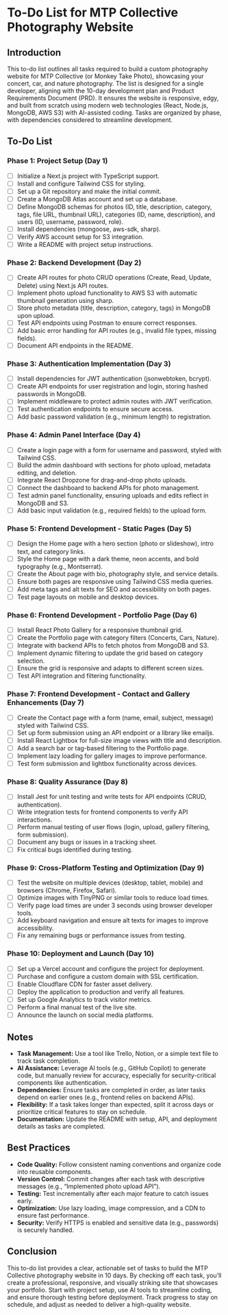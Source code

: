 # To-Do List for MTP Collective Photography Website

## Introduction
This to-do list outlines all tasks required to build a custom photography website for MTP Collective (or Monkey Take Photo), showcasing your concert, car, and nature photography. The list is designed for a single developer, aligning with the 10-day development plan and Product Requirements Document (PRD). It ensures the website is responsive, edgy, and built from scratch using modern web technologies (React, Node.js, MongoDB, AWS S3) with AI-assisted coding. Tasks are organized by phase, with dependencies considered to streamline development.

## To-Do List

### Phase 1: Project Setup (Day 1)
- [ ] Initialize a Next.js project with TypeScript support.
- [ ] Install and configure Tailwind CSS for styling.
- [ ] Set up a Git repository and make the initial commit.
- [ ] Create a MongoDB Atlas account and set up a database.
- [ ] Define MongoDB schemas for photos (ID, title, description, category, tags, file URL, thumbnail URL), categories (ID, name, description), and users (ID, username, password, role).
- [ ] Install dependencies (mongoose, aws-sdk, sharp).
- [ ] Verify AWS account setup for S3 integration.
- [ ] Write a README with project setup instructions.

### Phase 2: Backend Development (Day 2)
- [ ] Create API routes for photo CRUD operations (Create, Read, Update, Delete) using Next.js API routes.
- [ ] Implement photo upload functionality to AWS S3 with automatic thumbnail generation using sharp.
- [ ] Store photo metadata (title, description, category, tags) in MongoDB upon upload.
- [ ] Test API endpoints using Postman to ensure correct responses.
- [ ] Add basic error handling for API routes (e.g., invalid file types, missing fields).
- [ ] Document API endpoints in the README.

### Phase 3: Authentication Implementation (Day 3)
- [ ] Install dependencies for JWT authentication (jsonwebtoken, bcrypt).
- [ ] Create API endpoints for user registration and login, storing hashed passwords in MongoDB.
- [ ] Implement middleware to protect admin routes with JWT verification.
- [ ] Test authentication endpoints to ensure secure access.
- [ ] Add basic password validation (e.g., minimum length) to registration.

### Phase 4: Admin Panel Interface (Day 4)
- [ ] Create a login page with a form for username and password, styled with Tailwind CSS.
- [ ] Build the admin dashboard with sections for photo upload, metadata editing, and deletion.
- [ ] Integrate React Dropzone for drag-and-drop photo uploads.
- [ ] Connect the dashboard to backend APIs for photo management.
- [ ] Test admin panel functionality, ensuring uploads and edits reflect in MongoDB and S3.
- [ ] Add basic input validation (e.g., required fields) to the upload form.

### Phase 5: Frontend Development - Static Pages (Day 5)
- [ ] Design the Home page with a hero section (photo or slideshow), intro text, and category links.
- [ ] Style the Home page with a dark theme, neon accents, and bold typography (e.g., Montserrat).
- [ ] Create the About page with bio, photography style, and service details.
- [ ] Ensure both pages are responsive using Tailwind CSS media queries.
- [ ] Add meta tags and alt texts for SEO and accessibility on both pages.
- [ ] Test page layouts on mobile and desktop devices.

### Phase 6: Frontend Development - Portfolio Page (Day 6)
- [ ] Install React Photo Gallery for a responsive thumbnail grid.
- [ ] Create the Portfolio page with category filters (Concerts, Cars, Nature).
- [ ] Integrate with backend APIs to fetch photos from MongoDB and S3.
- [ ] Implement dynamic filtering to update the grid based on category selection.
- [ ] Ensure the grid is responsive and adapts to different screen sizes.
- [ ] Test API integration and filtering functionality.

### Phase 7: Frontend Development - Contact and Gallery Enhancements (Day 7)
- [ ] Create the Contact page with a form (name, email, subject, message) styled with Tailwind CSS.
- [ ] Set up form submission using an API endpoint or a library like emailjs.
- [ ] Install React Lightbox for full-size image views with title and description.
- [ ] Add a search bar or tag-based filtering to the Portfolio page.
- [ ] Implement lazy loading for gallery images to improve performance.
- [ ] Test form submission and lightbox functionality across devices.

### Phase 8: Quality Assurance (Day 8)
- [ ] Install Jest for unit testing and write tests for API endpoints (CRUD, authentication).
- [ ] Write integration tests for frontend components to verify API interactions.
- [ ] Perform manual testing of user flows (login, upload, gallery filtering, form submission).
- [ ] Document any bugs or issues in a tracking sheet.
- [ ] Fix critical bugs identified during testing.

### Phase 9: Cross-Platform Testing and Optimization (Day 9)
- [ ] Test the website on multiple devices (desktop, tablet, mobile) and browsers (Chrome, Firefox, Safari).
- [ ] Optimize images with TinyPNG or similar tools to reduce load times.
- [ ] Verify page load times are under 3 seconds using browser developer tools.
- [ ] Add keyboard navigation and ensure alt texts for images to improve accessibility.
- [ ] Fix any remaining bugs or performance issues from testing.

### Phase 10: Deployment and Launch (Day 10)
- [ ] Set up a Vercel account and configure the project for deployment.
- [ ] Purchase and configure a custom domain with SSL certification.
- [ ] Enable Cloudflare CDN for faster asset delivery.
- [ ] Deploy the application to production and verify all features.
- [ ] Set up Google Analytics to track visitor metrics.
- [ ] Perform a final manual test of the live site.
- [ ] Announce the launch on social media platforms.

## Notes
- **Task Management:** Use a tool like Trello, Notion, or a simple text file to track task completion.
- **AI Assistance:** Leverage AI tools (e.g., GitHub Copilot) to generate code, but manually review for accuracy, especially for security-critical components like authentication.
- **Dependencies:** Ensure tasks are completed in order, as later tasks depend on earlier ones (e.g., frontend relies on backend APIs).
- **Flexibility:** If a task takes longer than expected, split it across days or prioritize critical features to stay on schedule.
- **Documentation:** Update the README with setup, API, and deployment details as tasks are completed.

## Best Practices
- **Code Quality:** Follow consistent naming conventions and organize code into reusable components.
- **Version Control:** Commit changes after each task with descriptive messages (e.g., “Implemented photo upload API”).
- **Testing:** Test incrementally after each major feature to catch issues early.
- **Optimization:** Use lazy loading, image compression, and a CDN to ensure fast performance.
- **Security:** Verify HTTPS is enabled and sensitive data (e.g., passwords) is securely handled.

## Conclusion
This to-do list provides a clear, actionable set of tasks to build the MTP Collective photography website in 10 days. By checking off each task, you’ll create a professional, responsive, and visually striking site that showcases your portfolio. Start with project setup, use AI tools to streamline coding, and ensure thorough testing before deployment. Track progress to stay on schedule, and adjust as needed to deliver a high-quality website.